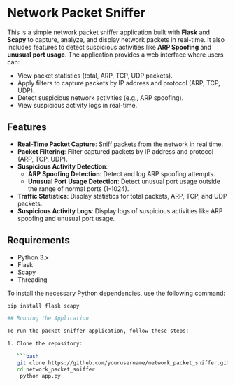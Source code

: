 # Network Packet Sniffer

This is a simple network packet sniffer application built with **Flask** and **Scapy** to capture, analyze, and display network packets in real-time. It also includes features to detect suspicious activities like **ARP Spoofing** and **unusual port usage**. The application provides a web interface where users can:

- View packet statistics (total, ARP, TCP, UDP packets).
- Apply filters to capture packets by IP address and protocol (ARP, TCP, UDP).
- Detect suspicious network activities (e.g., ARP spoofing).
- View suspicious activity logs in real-time.

## Features

- **Real-Time Packet Capture**: Sniff packets from the network in real time.
- **Packet Filtering**: Filter captured packets by IP address and protocol (ARP, TCP, UDP).
- **Suspicious Activity Detection**:
  - **ARP Spoofing Detection**: Detect and log ARP spoofing attempts.
  - **Unusual Port Usage Detection**: Detect unusual port usage outside the range of normal ports (1-1024).
- **Traffic Statistics**: Display statistics for total packets, ARP, TCP, and UDP packets.
- **Suspicious Activity Logs**: Display logs of suspicious activities like ARP spoofing and unusual port usage.

## Requirements

- Python 3.x
- Flask
- Scapy
- Threading


To install the necessary Python dependencies, use the following command:

```bash
pip install flask scapy

## Running the Application

To run the packet sniffer application, follow these steps:

1. Clone the repository:

   ```bash
   git clone https://github.com/yourusername/network_packet_sniffer.git
   cd network_packet_sniffer
    python app.py